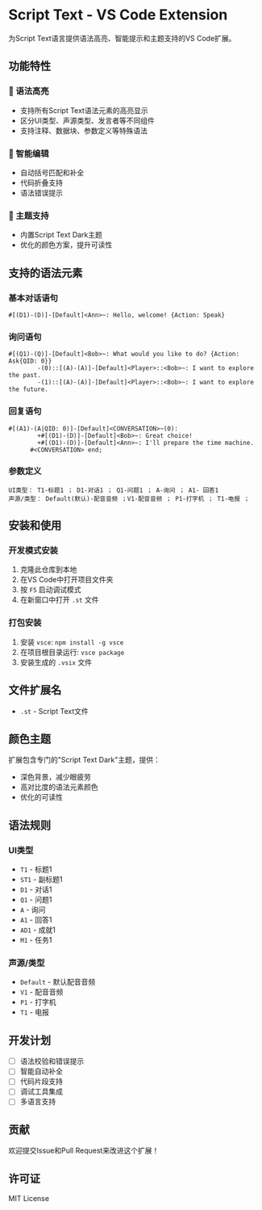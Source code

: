 # Script Text - VS Code Extension

为Script Text语言提供语法高亮、智能提示和主题支持的VS Code扩展。

## 功能特性

### 🎨 语法高亮
- 支持所有Script Text语法元素的高亮显示
- 区分UI类型、声源类型、发言者等不同组件
- 支持注释、数据块、参数定义等特殊语法

### 🎯 智能编辑
- 自动括号匹配和补全
- 代码折叠支持
- 语法错误提示

### 🌈 主题支持
- 内置Script Text Dark主题
- 优化的颜色方案，提升可读性

## 支持的语法元素

### 基本对话语句
```scripttext
#[(D1)-(D)]-[Default]<Ann>~: Hello, welcome! {Action: Speak}
```

### 询问语句
```scripttext
#[(Q1)-(Q)]-[Default]<Bob>~: What would you like to do? {Action: Ask{QID: 0}}
        -(0)::[(A)-(A)]-[Default]<Player>::<Bob>~: I want to explore the past.
        -(1)::[(A)-(A)]-[Default]<Player>::<Bob>~: I want to explore the future.
```

### 回复语句
```scripttext
#[(A1)-(A|QID: 0)]-[Default]<CONVERSATION>~(0):
        +#[(D1)-(D)]-[Default]<Bob>~: Great choice!
        +#[(D1)-(D)]-[Default]<Ann>~: I'll prepare the time machine.
      #<CONVERSATION> end;
```

### 参数定义
```scripttext
UI类型： T1-标题1 ； D1-对话1 ； Q1-问题1 ； A-询问 ； A1- 回答1
声源/类型： Default(默认)-配音音频 ；V1-配音音频 ； P1-打字机 ； T1-电报 ；
```

## 安装和使用

### 开发模式安装
1. 克隆此仓库到本地
2. 在VS Code中打开项目文件夹
3. 按 `F5` 启动调试模式
4. 在新窗口中打开 `.st` 文件

### 打包安装
1. 安装 `vsce`: `npm install -g vsce`
2. 在项目根目录运行: `vsce package`
3. 安装生成的 `.vsix` 文件

## 文件扩展名
- `.st` - Script Text文件

## 颜色主题
扩展包含专门的"Script Text Dark"主题，提供：
- 深色背景，减少眼疲劳
- 高对比度的语法元素颜色
- 优化的可读性

## 语法规则

### UI类型
- `T1` - 标题1
- `ST1` - 副标题1  
- `D1` - 对话1
- `Q1` - 问题1
- `A` - 询问
- `A1` - 回答1
- `AD1` - 成就1
- `M1` - 任务1

### 声源/类型
- `Default` - 默认配音音频
- `V1` - 配音音频
- `P1` - 打字机
- `T1` - 电报

## 开发计划

- [ ] 语法校验和错误提示
- [ ] 智能自动补全
- [ ] 代码片段支持
- [ ] 调试工具集成
- [ ] 多语言支持

## 贡献

欢迎提交Issue和Pull Request来改进这个扩展！

## 许可证

MIT License
